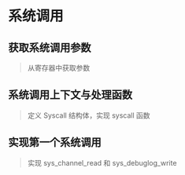 # 系统调用

## 获取系统调用参数

> 从寄存器中获取参数

## 系统调用上下文与处理函数

> 定义 Syscall 结构体，实现 syscall 函数

## 实现第一个系统调用

> 实现 sys_channel_read 和 sys_debuglog_write
